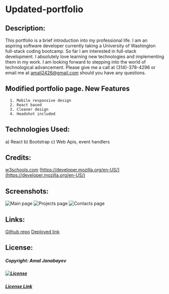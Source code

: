 # Updated-portfolio
## Description:
This portfolio is a brief introduction into my professional life. I am an aspiring software developer currently taking a University of Washington full-stack coding bootcamp. So far I am interested in full-stack development. I absolutely love learning new technologies and implementing them in my work. I am looking forward to stepping into the world of technological advancement. Please give me a call at (314)-378-4296 or email me at amalj2426@gmail.com should you have any questions.


## Modified portfolio page. New Features
      1. Mobile responsive design
      2. React based
      3. Cleaner design
      4. Headshot included

## Technologies Used:
 a) React
 b) Bootstrap
 c) Web Apis, event handlers

## Credits:
  [w3schools.com](w3schools.com)
  [https://developer.mozilla.org/en-US/](https://developer.mozilla.org/en-US/)

## Screenshots:
  ![Main page](./assets/screenshot-1.png)
  ![Projects page](./assets/screenshot-2.png)
  ![Contacts page](./assets/screenshot-3.png)


## Links:
[Github repo](https://github.com/Amal31497/React-Portfolio)
[Deployed link](https://infinite-everglades-37712.herokuapp.com/)

## License: 

  ##### Copyright: Amal Janabayev

  ##### [![License](https://img.shields.io/badge/License-Apache%202.0-blue.svg)](https://opensource.org/licenses/Apache-2.0)

  ##### [License Link](http://www.apache.org/licenses/LICENSE-2.0)